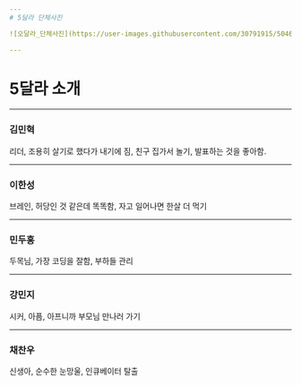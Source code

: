```yaml
---
# 5달라 단체사진 

![오달라_단체사진](https://user-images.githubusercontent.com/30791915/50469242-e5931980-09ee-11e9-89e0-96e7556535c0.jpg)

--- 
```

# 5달라 소개

---
### 김민혁
리더, 조용히 살기로 했다가 내기에 짐, 친구 집가서 놀기, 발표하는 것을 좋아함.

---
### 이한성
브레인, 허당인 것 같은데 똑똑함, 자고 일어나면 한살 더 먹기

---
### 민두홍
두목님, 가장 코딩을 잘함, 부하들 관리

---
### 강민지
시커, 아픔, 아프니까 부모님 만나러 가기

---
### 채찬우
신생아, 순수한 눈망울, 인큐베이터 탈출




